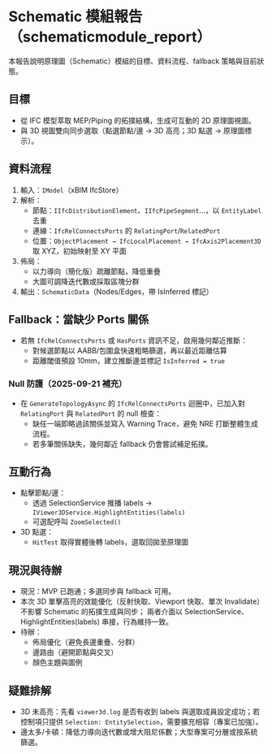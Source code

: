 # Schematic 模組報告（schematicmodule_report）

本報告說明原理圖（Schematic）模組的目標、資料流程、fallback 策略與目前狀態。

## 目標
- 從 IFC 模型萃取 MEP/Piping 的拓撲結構，生成可互動的 2D 原理圖視圖。
- 與 3D 視圖雙向同步選取（點選節點/邊 → 3D 高亮；3D 點選 → 原理圖標示）。

## 資料流程
1. 輸入：`IModel`（xBIM IfcStore）
2. 解析：
   - 節點：`IIfcDistributionElement`、`IIfcPipeSegment`…，以 `EntityLabel` 去重
   - 連線：`IfcRelConnectsPorts` 的 `RelatingPort`/`RelatedPort`
   - 位置：`ObjectPlacement → IfcLocalPlacement → IfcAxis2Placement3D` 取 XYZ，初始映射至 XY 平面
3. 佈局：
   - 以力導向（簡化版）疏離節點，降低重疊
   - 大圖可調降迭代數或採取區塊分群
4. 輸出：`SchematicData`（Nodes/Edges，帶 IsInferred 標記）

## Fallback：當缺少 Ports 關係
- 若無 `IfcRelConnectsPorts` 或 `HasPorts` 資訊不足，啟用幾何鄰近推斷：
  - 對候選節點以 AABB/包圍盒快速粗略篩選，再以最近距離估算
  - 距離閾值預設 10mm，建立推斷邊並標記 `IsInferred = true`

### Null 防護（2025-09-21 補充）
- 在 `GenerateTopologyAsync` 的 `IfcRelConnectsPorts` 迴圈中，已加入對 `RelatingPort` 與 `RelatedPort` 的 null 檢查：
  - 缺任一端即略過該關係並寫入 Warning Trace，避免 NRE 打斷整體生成流程。
  - 若多筆關係缺失，幾何鄰近 fallback 仍會嘗試補足拓撲。

## 互動行為
- 點擊節點/邊：
  - 透過 SelectionService 推播 labels → `IViewer3DService.HighlightEntities(labels)`
  - 可選配呼叫 `ZoomSelected()`
- 3D 點選：
  - `HitTest` 取得實體後轉 labels，選取回拋至原理圖

## 現況與待辦
- 現況：MVP 已跑通；多選同步與 fallback 可用。
- 本次 3D 單擊高亮的效能優化（反射快取、Viewport 快取、單次 Invalidate）不影響 Schematic 的拓撲生成與同步；
  兩者介面以 SelectionService、HighlightEntities(labels) 串接，行為維持一致。
- 待辦：
  - 佈局優化（避免長邊重疊、分群）
  - 邊路由（避開節點與交叉）
  - 顏色主題與圖例

## 疑難排解
- 3D 未高亮：先看 `viewer3d.log` 是否有收到 labels 與選取成員設定成功；若控制項只提供 `Selection: EntitySelection`，需要擴充相容（專案已加強）。
- 邊太多/卡頓：降低力導向迭代數或增大阻尼係數；大型專案可分層或按系統篩選。
